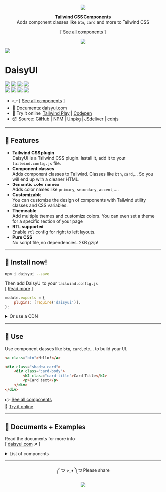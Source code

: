 <div align="center">

[![][logo-url]][docs-url]

**Tailwind CSS Components**  
Adds component classes like `btn`, `card` and more to Tailwind CSS

[ [See all components][docs-url] ]

[![][tweet]][tweet-url]

</div>

[![][banner-url]][docs-url]

# DaisyUI

[![][build]][build-url] [![][npm]][npm-url] [![][number-of-components]][docs-url] [![][install-size]][install-size-url]  
[![][dl]][npm-url] [![][stars]][gh-url] [![][commit]][gh-url] [![][license]][license-url]

-   👉 [ [See all components][docs-url] ]
-   📘 Documents: [daisyui.com][docs-url]
-   🎲 Try it online: [Tailwind Play][tw-play-url] | [Codepen][codepen-url]
-   📦 Source: [GitHub][gh-url] | [NPM][npm-url] | [Unpkg][unpkg-url] | [JSdeliver][jsdeliver-url] | [cdnjs][cdnjs-url]

---

## 🌼 Features

-   **Tailwind CSS plugin**  
    DaisyUI is a Tailwind CSS plugin. Install it, add it to your `tailwind.config.js` file.
-   **Component classes**  
    Adds component classes to Tailwind. Classes like `btn`, `card`,… So you will end up with a cleaner HTML.
-   **Semantic color names**  
    Adds color names like `primary`, `secondary`, `accent`,….
-   **Customizable**  
    You can customize the design of components with Tailwind utility classes and CSS variables.
-   **Themeable**  
    Add multiple themes and customize colors. You can even set a theme for a specific section of your page.
-   **RTL supported**  
    Enable `rtl` config for right to left layouts.
-   **Pure CSS**  
    No script file, no dependencies. 2KB gzip!

---

## 📀 Install now!

```bash
npm i daisyui --save
```

Then add DaisyUI to your `tailwind.config.js`  
[ [Read more][docs-url-install] ]

```js
module.exports = {
    plugins: [require('daisyui')],
};
```

<details>
<summary>
  Or use a CDN
</summary>

Loading CSS files from CDN is not recommended for production. It's better to install Tailwind and DaisyUI as Nodejs dependencies so you can config/customize everything, and purge unused styles.\*

```html
<link
    href="https://cdn.jsdelivr.net/npm/tailwindcss@2.1/dist/tailwind.min.css"
    rel="stylesheet"
    type="text/css"
/>
<link
    href="https://cdn.jsdelivr.net/npm/daisyui@1.9.0/dist/full.css"
    rel="stylesheet"
    type="text/css"
/>
```

</details>

---

## 🚀 Use

Use component classes like `btn`, `card`, etc… to build your UI.

```html
<a class="btn">Hello!</a>
```

```html
<div class="shadow card">
    <div class="card-body">
        <h2 class="card-title">Card Title</h2>
        <p>Card text</p>
    </div>
</div>
```

👉 [See all components][docs-url]  
🎲 [Try it online][tw-play-url]

---

## 📘 Documents + Examples

Read the documents for more info  
[ [daisyui.com][docs-url] ↗︎ ]

<details>
<summary>
  List of components
</summary>

-   [x] Alert
-   [x] Artboard
-   [ ] App bar
-   [x] Avatar
    -   [x] Avatar group
-   [x] Badge
-   [ ] Banner
-   [x] Breadcrumb
-   [x] Button
    -   [x] Button group
-   [ ] Calendar
-   [x] Carousel
-   [x] Card
-   [ ] Chat bubble
-   [x] Collapse (Accordion)
-   [ ] Comment
-   [x] Countdown
-   [ ] Cover
-   [x] Divider
-   [x] Drawer
-   [ ] Empty placeholder
-   [ ] Footer
-   [ ] Form
    -   [x] Select
    -   [x] Text input
    -   [x] Text area
    -   [x] Checkbox
    -   [x] Radio
    -   [ ] Range slider
    -   [ ] Rating
    -   [x] Toggle
    -   [ ] Upload
-   [x] Hero
-   [x] Link
-   [ ] Loading
-   [x] Menu
-   [ ] Mockup
    -   [ ] Browser
    -   [x] Code
    -   [x] Phone
    -   [x] Window
-   [x] Navbar
-   [x] Mask
-   [x] Modal
-   [x] Pagination
-   [x] Progress
-   [x] Stat
-   [x] Steps
-   [ ] Tag
-   [x] Table
-   [x] Tabs
-   [ ] Timeline
-   [ ] Toast
-   [x] Tooltip
-   [ ] Treeview

</details>

---

<div align="center">
  
  
༼ つ ◕_◕ ༽つ  Please share  
  
[![][tweet]][tweet-url]

</div>

[install-size]: https://badgen.net/bundlephobia/minzip/daisyui?label=bundle%20size&color=green
[build]: https://badgen.net/github/checks/saadeghi/daisyui?label=build
[npm]: https://badgen.net/github/tag/saadeghi/daisyui?label=version&color=green
[dl]: https://badgen.net/npm/dt/daisyui?label=installs&icon=npm&color=green
[commit]: https://badgen.net/github/last-commit/saadeghi/daisyui?icon=github&color=green
[license]: https://badgen.net/github/license/saadeghi/daisyui?color=green
[stars]: https://badgen.net/github/stars/saadeghi/daisyui?color=green
[tweet]: https://img.shields.io/twitter/url?style=social&url=https%3A%2F%2Fgithub.com%2Fsaadeghi%2Fdaisyui
[install-size-url]: https://bundlephobia.com/result?p=daisyui
[license-url]: https://github.com/saadeghi/daisyui/blob/master/LICENSE
[npm-url]: https://www.npmjs.com/package/daisyui
[cdnjs-url]: https://cdnjs.com/libraries/daisyui
[gh-url]: https://github.com/saadeghi/daisyui
[tw-play-url]: https://play.tailwindcss.com/5du2H2Kyvq
[codepen-url]: https://codepen.io/saadeghi/pen/gOwWKvv
[unpkg-url]: https://unpkg.com/browse/daisyui/
[jsdeliver-url]: https://www.jsdelivr.com/package/npm/daisyui
[build-url]: https://github.com/saadeghi/daisyui/actions
[tweet-url]: https://twitter.com/intent/tweet?text=DaisyUI%20%0D%0AUI%20Components%20for%20Tailwind%20CSS%20%0D%0Ahttps://github.com/saadeghi/daisyui
[number-of-components]: https://badgen.net/badge/components%20added/35/green
[docs-url-install]: https://daisyui.com/docs/install
[docs-url]: https://daisyui.com/
[logo-url]: https://raw.githubusercontent.com/saadeghi/files/main/daisyui/logo-4.svg
[banner-url]: https://raw.githubusercontent.com/saadeghi/files/main/daisyui/card-3.png
